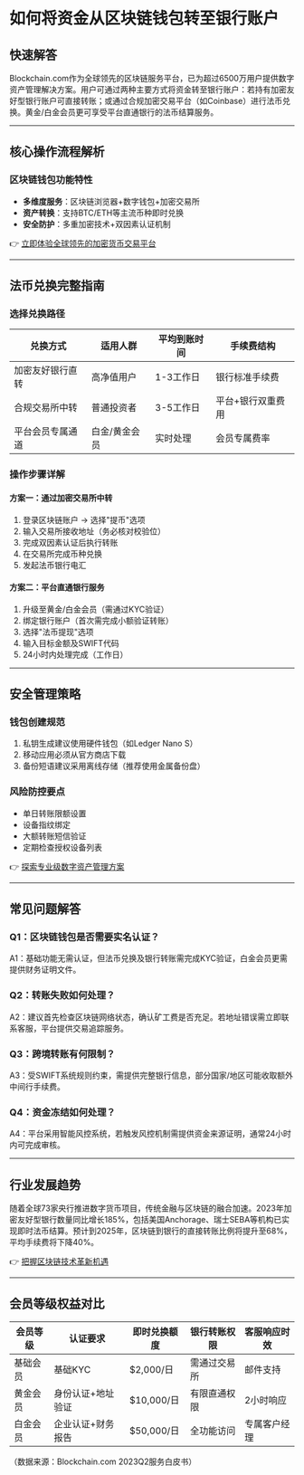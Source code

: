 # 如何将资金从区块链钱包转至银行账户

## 快速解答

Blockchain.com作为全球领先的区块链服务平台，已为超过6500万用户提供数字资产管理解决方案。用户可通过两种主要方式将资金转至银行账户：若持有加密友好型银行账户可直接转账；或通过合规加密交易平台（如Coinbase）进行法币兑换。黄金/白金会员更可享受平台直通银行的法币结算服务。

---

## 核心操作流程解析

### 区块链钱包功能特性
- **多维度服务**：区块链浏览器+数字钱包+加密交易所
- **资产转换**：支持BTC/ETH等主流币种即时兑换
- **安全防护**：多重加密技术+双因素认证机制

👉 [立即体验全球领先的加密货币交易平台](https://bit.ly/okx_welcome)

---

## 法币兑换完整指南

### 选择兑换路径
| 兑换方式          | 适用人群          | 平均到账时间 | 手续费结构       |
|-------------------|-----------------|------------|----------------|
| 加密友好银行直转   | 高净值用户        | 1-3工作日   | 银行标准手续费   |
| 合规交易所中转     | 普通投资者        | 3-5工作日   | 平台+银行双重费用 |
| 平台会员专属通道   | 白金/黄金会员     | 实时处理     | 会员专属费率     |

### 操作步骤详解

#### 方案一：通过加密交易所中转
1. 登录区块链账户 → 选择"提币"选项
2. 输入交易所接收地址（务必核对校验位）
3. 完成双因素认证后执行转账
4. 在交易所完成币种兑换
5. 发起法币银行电汇

#### 方案二：平台直通银行服务
1. 升级至黄金/白金会员（需通过KYC验证）
2. 绑定银行账户（首次需完成小额验证转账）
3. 选择"法币提现"选项
4. 输入目标金额及SWIFT代码
5. 24小时内处理完成（工作日）

---

## 安全管理策略

### 钱包创建规范
1. 私钥生成建议使用硬件钱包（如Ledger Nano S）
2. 移动应用必须从官方商店下载
3. 备份短语建议采用离线存储（推荐使用金属备份盘）

### 风险防控要点
- 单日转账限额设置
- 设备指纹绑定
- 大额转账短信验证
- 定期检查授权设备列表

👉 [探索专业级数字资产管理方案](https://bit.ly/okx_welcome)

---

## 常见问题解答

### Q1：区块链钱包是否需要实名认证？
A1：基础功能无需认证，但法币兑换及银行转账需完成KYC验证，白金会员更需提供财务证明文件。

### Q2：转账失败如何处理？
A2：建议首先检查区块链网络状态，确认矿工费是否充足。若地址错误需立即联系客服，平台提供交易追踪服务。

### Q3：跨境转账有何限制？
A3：受SWIFT系统规则约束，需提供完整银行信息，部分国家/地区可能收取额外中间行手续费。

### Q4：资金冻结如何处理？
A4：平台采用智能风控系统，若触发风控机制需提供资金来源证明，通常24小时内可完成审核。

---

## 行业发展趋势

随着全球73家央行推进数字货币项目，传统金融与区块链的融合加速。2023年加密友好型银行数量同比增长185%，包括美国Anchorage、瑞士SEBA等机构已实现即时法币结算。预计到2025年，区块链到银行的直接转账比例将提升至68%，平均手续费将下降40%。

👉 [把握区块链技术革新机遇](https://bit.ly/okx_welcome)

---

## 会员等级权益对比

| 会员等级 | 认证要求       | 即时兑换额度 | 银行转账权限 | 客服响应时效 |
|----------|--------------|-------------|-------------|-------------|
| 基础会员 | 基础KYC       | $2,000/日    | 需通过交易所 | 邮件支持     |
| 黄金会员 | 身份认证+地址验证 | $10,000/日   | 有限直通权限 | 2小时响应    |
| 白金会员 | 企业认证+财务报告 | $50,000/日   | 全功能访问    | 专属客户经理 |

（数据来源：Blockchain.com 2023Q2服务白皮书）